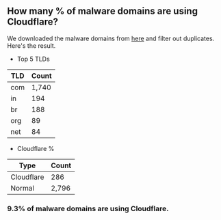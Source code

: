 ## How many % of malware domains are using Cloudflare?


We downloaded the malware domains from [here](https://urlhaus.abuse.ch) and filter out duplicates.
Here's the result.


[//]: # (start replacement)


- Top 5 TLDs

| TLD | Count |
| --- | --- |
| com | 1,740 |
| in | 194 |
| br | 188 |
| org | 89 |
| net | 84 |


- Cloudflare %

| Type | Count |
| --- | --- |
| Cloudflare | 286 |
| Normal | 2,796 |


### 9.3% of malware domains are using Cloudflare.